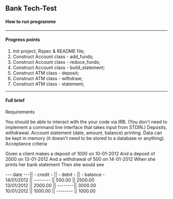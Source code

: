## Bank Tech-Test

#### How to run programme

---

#### Progress points
1) Init project, Rspec & README file; <br>
2) Construct Account class - add_funds; <br>
3) Construct Account class - reduce_funds; <br>
4) Construct Account class - build_statement; <br>
5) Construct ATM class - deposit; <br>
6) Construct ATM class - withdraw; <br>
7) Construct ATM class - statement; <br>

---

#### Full brief
Requirements

You should be able to interact with the your code via IRB. (You don't need to implement a command line interface that takes input from STDIN.)
Deposits, withdrawal.
Account statement (date, amount, balance) printing.
Data can be kept in memory (it doesn't need to be stored to a database or anything).
Acceptance criteria

Given a client makes a deposit of 1000 on 10-01-2012 And a deposit of 2000 on 13-01-2012 And a withdrawal of 500 on 14-01-2012 When she prints her bank statement Then she would see

--- date ---|| - credit - || - debit - || - balance -  <br>
14/01/2012 || -------- ||  500.00 || 2500.00 <br>
13/01/2012 || 2000.00 || --------|| 3000.00 <br>
10/01/2012 || 1000.00 || -------- || 1000.00
